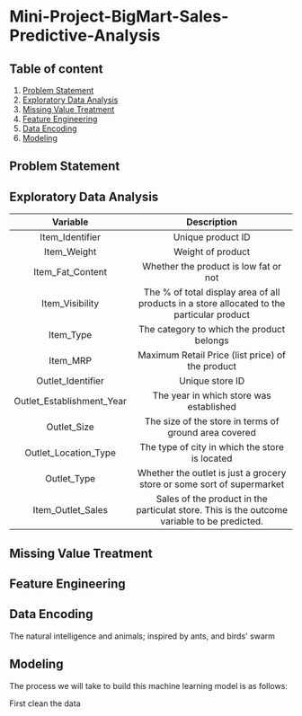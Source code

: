 # Mini-Project-BigMart-Sales-Predictive-Analysis
## Table of content

1. [Problem Statement](#Problem-Statement)
2. [Exploratory Data Analysis](#Exploratory-Data-Analysis)
3. [Missing Value Treatment](#Missing-Value-Treatment)
4. [Feature Engineering](#Feature-Engineering)
5. [Data Encoding](#Data-Encoding)
6. [Modeling](#Modeling)



## Problem Statement

## Exploratory Data Analysis

| Variable        | Description|
| :-------------: | :-------------: |
| Item_Identifier| Unique product ID|
| Item_Weight | Weight of product|
| Item_Fat_Content | Whether the product is low fat or not|
| Item_Visibility | The % of total display area of all products in a store allocated to the particular product|
| Item_Type | The category to which the product belongs|
| Item_MRP | Maximum Retail Price (list price) of the product|
| Outlet_Identifier | Unique store ID|
| Outlet_Establishment_Year | The year in which store was established|
| Outlet_Size | The size of the store in terms of ground area covered|
| Outlet_Location_Type | The type of city in which the store is located|
| Outlet_Type | Whether the outlet is just a grocery store or some sort of supermarket|
| Item_Outlet_Sales | Sales of the product in the particulat store. This is the outcome variable to be predicted.|



## Missing Value Treatment



## Feature Engineering

## Data Encoding

The natural intelligence and animals; inspired by ants, and birds' swarm
## Modeling



The process we will take to build this machine learning model is as follows:

First clean the data
